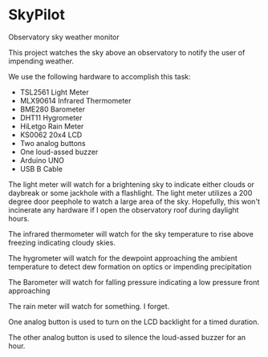 # SkyPilot
Observatory sky weather monitor

This project watches the sky above an observatory to notify the user of impending weather.

We use the following hardware to accomplish this task:

* TSL2561 Light Meter
* MLX90614 Infrared Thermometer
* BME280 Barometer
* DHT11 Hygrometer
* HiLetgo Rain Meter
* KS0062 20x4 LCD
* Two analog buttons
* One loud-assed buzzer
* Arduino UNO
* USB B Cable

The light meter will watch for a brightening sky to indicate either clouds or daybreak
or some jackhole with a flashlight. The light meter utilizes a 200 degree door peephole to
watch a large area of the sky. Hopefully, this won't incinerate any hardware if I open
the observatory roof during daylight hours.

The infrared thermometer will watch for the sky temperature to rise above freezing
indicating cloudy skies.

The hygrometer will watch for the dewpoint approaching the ambient temperature to detect
dew formation on optics or impending precipitation

The Barometer will watch for falling pressure indicating a low pressure front approaching

The rain meter will watch for something. I forget.

One analog button is used to turn on the LCD backlight for a timed duration.

The other analog button is used to silence the loud-assed buzzer for an hour.
